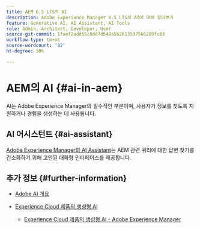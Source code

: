 ```yaml
---
title: AEM 6.5 LTS의 AI
description: Adobe Experience Manager 6.5 LTS의 AI에 대해 알아보기
feature: Generative AI, AI Assistant, AI Tools
role: Admin, Architect, Developer, User
source-git-commit: 1faef2add55c8dd7d548a5b2613537566289fc83
workflow-type: tm+mt
source-wordcount: '82'
ht-degree: 30%

---
```



# AEM의 AI {#ai-in-aem}

AI는 Adobe Experience Manager의 필수적인 부분이며, 사용자가 정보를 찾도록 지원하거나 경험을 생성하는 데 사용됩니다.

## AI 어시스턴트 {#ai-assistant}

[Adobe Experience Manager의 AI Assistant](/help/ai-assistant-in-aem.md)는 AEM 관련 쿼리에 대한 답변 찾기를 간소화하기 위해 고안된 대화형 인터페이스를 제공합니다.

## 추가 정보 {#further-information}

* [Adobe AI 개요](https://www.adobe.com/kr/ai/overview.html)

* [Experience Cloud 제품의 생성형 AI](https://experienceleague.adobe.com/ko/docs/core-services/interface/features/generative-ai)

   * [Experience Cloud 제품의 생성형 AI - Adobe Experience Manager](https://experienceleague.adobe.com/ko/docs/core-services/interface/features/generative-ai#aem)